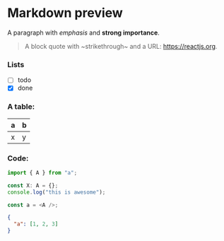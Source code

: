 # Markdown preview

A paragraph with _emphasis_ and **strong importance**.

> A block quote with ~strikethrough~ and a URL: https://reactjs.org.

### Lists

- [ ] todo
- [x] done

### A table:

| a   | b   |
| --- | --- |
| x   | y   |

### Code:

```typescript
import { A } from "a";

const X: A = {};
console.log("this is awesome");

const a = <A />;
```

```json
{
  "a": [1, 2, 3]
}
```
